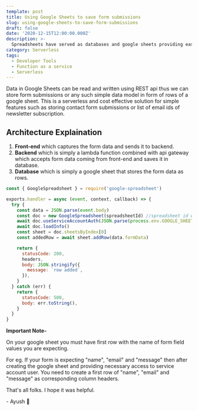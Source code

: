```yaml
---
template: post
title: Using Google Sheets to save form submissions
slug: using-google-sheets-to-save-form-submissions
draft: false
date: '2020-12-15T12:00:00.000Z'
description: >-
  Spreadsheets have served as databases and google sheets providing easy to use api can help us in saving any form submission data in it...
category: Serverless
tags:
  - Developer Tools
  - Function as a service
  - Serverless
---
```


Data in Google Sheets can be read and written using REST api thus we can store form submissions or any such simple data model in form of rows of a google sheet.
This is a serverless and cost effective solution for simple features such as storing contact form submissions or list of email ids of newsletter subscription.

## Architecture Explaination

1. **Front-end** which captures the form data and sends it to backend.
2. **Backend** which is simply a lambda function combined with api gateway which accepts form data coming from front-end and saves it in database.
3. **Database** which is simply a google sheet that stores the form data as rows.

```js
const { GoogleSpreadsheet } = require('google-spreadsheet')

exports.handler = async (event, context, callback) => {
  try {
    const data = JSON.parse(event.body)
    const doc = new GoogleSpreadsheet(spreadsheetId) //spreadsheet id where to save form submission data
    await doc.useServiceAccountAuth(JSON.parse(process.env.GOOGLE_SHEETS_CREDENTIALS)) // Google sheets credentials to enable read/write to that spreadsheet
    await doc.loadInfo()
    const sheet = doc.sheetsByIndex[0]
    const addedRow = await sheet.addRow(data.formData)

    return {
      statusCode: 200,
      headers,
      body: JSON.stringify({
        message: `row added`,
      }),
    }
  } catch (err) {
    return {
      statusCode: 500,
      body: err.toString(),
    }
  }
}
```

**Important Note-**

On your google sheet you must have first row with the name of form field values you are expecting.

For eg. If your form is expecting "name", "email" and "message" then after creating the google sheet and providing necessary access to service account user. You need to create a first row of "name", "email" and "message" as corresponding column headers.

That's all folks. I hope it was helpful.

\- Ayush 🙂
